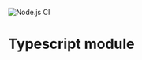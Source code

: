 ![Node.js CI](https://github.com/ddubson/typescript-examples/workflows/Node.js%20CI/badge.svg?branch=master)

# Typescript module
